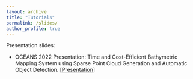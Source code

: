 ```yaml
---
layout: archive
title: "Tutorials"
permalink: /slides/
author_profile: true
---
```

Presentation slides: 
- OCEANS 2022 Presentation: Time and Cost-Efficient Bathymetric Mapping System using Sparse Point Cloud Generation and Automatic Object Detection. [[Presentation]](/files/OCEANS-1.pdf)

